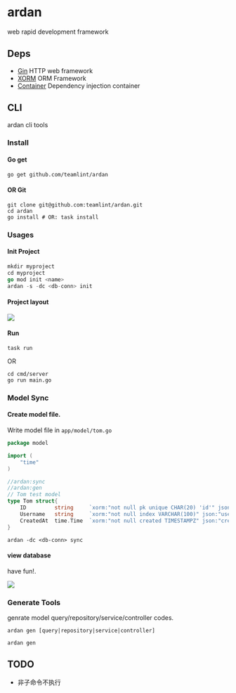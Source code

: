 # ardan
web rapid development framework 

## Deps
- [Gin](https://gin-gonic.com/) HTTP web framework
- [XORM](https://xorm.io/) ORM Framework 
- [Container](https://github.com/teamlint/container) Dependency injection container

## CLI
ardan cli tools

### Install

#### Go get

```shell
go get github.com/teamlint/ardan
```

#### OR Git

```shell
git clone git@github.com:teamlint/ardan.git
cd ardan
go install # OR: task install
```

### Usages

#### Init Project
```go
mkdir myproject
cd myproject
go mod init <name>
ardan -s -dc <db-conn> init  
```
#### Project layout

![](https://github.com/teamlint/ardan/blob/master/screenshots/layout.png?raw=true)

#### Run 

```shell
task run
```
OR
```shell
cd cmd/server
go run main.go
```

### Model Sync

#### Create model file.

Write model file in `app/model/tom.go`

```go
package model

import (
	"time"
)

//ardan:sync
//ardan:gen 
// Tom test model
type Tom struct{
	ID         string     `xorm:"not null pk unique CHAR(20) 'id'" json:"id"`
	Username   string     `xorm:"not null index VARCHAR(100)" json:"username"`
	CreatedAt  time.Time  `xorm:"not null created TIMESTAMPZ" json:"created_at"`
}
```
```shell
ardan -dc <db-conn> sync 
```

#### view database

have fun!.

![](https://github.com/teamlint/ardan/blob/master/screenshots/sync_db.png?raw=true)

### Generate Tools

genrate model query/repository/service/controller codes.

`ardan gen [query|repository|service|controller]`

```shell
ardan gen 
```

## TODO
- 非子命令不执行

